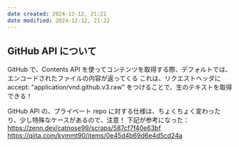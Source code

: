 ```yaml
---
date created: 2024-12-12, 21:21
date modified: 2024-12-12, 21:22
---
```


## GitHub API について

GitHub で、Contents API を使ってコンテンツを取得する際、デフォルトでは、エンコードされたファイルの内容が返ってくる これは、リクエストヘッダに accept: "application/vnd.github.v3.raw" をつけることで、生のテキストを取得できる！

GitHub API の、プライベート repo に対する仕様は、ちょくちょく変わったり、少し特殊なケースがあるので、注意！
下記が参考になった：
https://zenn.dev/catnose99/scraps/587cf7f40e63bf
https://qiita.com/kymmt90/items/0e45d4b69d6e4d5cd24a
